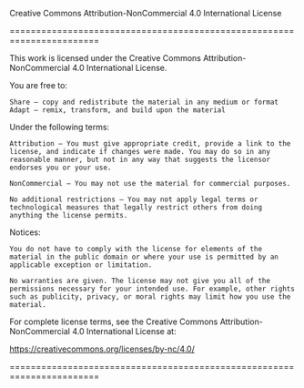 Creative Commons Attribution-NonCommercial 4.0 International License

=======================================================================

This work is licensed under the Creative Commons Attribution-NonCommercial 4.0 International License. 

You are free to:

    Share — copy and redistribute the material in any medium or format
    Adapt — remix, transform, and build upon the material

Under the following terms:

    Attribution — You must give appropriate credit, provide a link to the license, and indicate if changes were made. You may do so in any reasonable manner, but not in any way that suggests the licensor endorses you or your use.

    NonCommercial — You may not use the material for commercial purposes.

    No additional restrictions — You may not apply legal terms or technological measures that legally restrict others from doing anything the license permits.

Notices:

    You do not have to comply with the license for elements of the material in the public domain or where your use is permitted by an applicable exception or limitation.
    
    No warranties are given. The license may not give you all of the permissions necessary for your intended use. For example, other rights such as publicity, privacy, or moral rights may limit how you use the material.

For complete license terms, see the Creative Commons Attribution-NonCommercial 4.0 International License at:

https://creativecommons.org/licenses/by-nc/4.0/

=======================================================================
